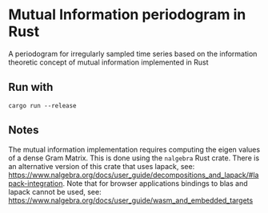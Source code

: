 # Mutual Information periodogram in Rust

A periodogram for irregularly sampled time series based on the information theoretic concept of mutual information implemented in Rust

## Run with

    cargo run --release
  
## Notes

The mutual information implementation requires computing the eigen values of a dense Gram Matrix. This is done using the `nalgebra` Rust crate. There is an alternative version of this crate that uses lapack, see: https://www.nalgebra.org/docs/user_guide/decompositions_and_lapack/#lapack-integration. Note that for browser applications bindings to blas and lapack cannot be used, see:  https://www.nalgebra.org/docs/user_guide/wasm_and_embedded_targets
  
